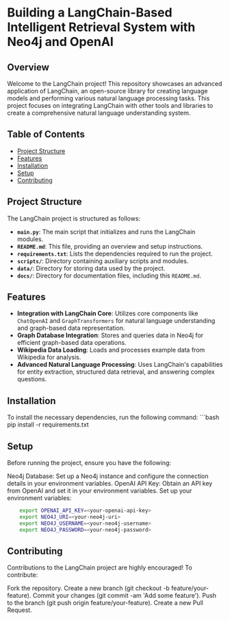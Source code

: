 # Building a LangChain-Based Intelligent Retrieval System with Neo4j and OpenAI

## Overview
Welcome to the LangChain project! This repository showcases an advanced application of LangChain, an open-source library for creating language models and performing various natural language processing tasks. This project focuses on integrating LangChain with other tools and libraries to create a comprehensive natural language understanding system.

## Table of Contents
- [Project Structure](#project-structure)
- [Features](#features)
- [Installation](#installation)
- [Setup](#setup)
- [Contributing](#contributing)

## Project Structure
The LangChain project is structured as follows:
- **`main.py`**: The main script that initializes and runs the LangChain modules.
- **`README.md`**: This file, providing an overview and setup instructions.
- **`requirements.txt`**: Lists the dependencies required to run the project.
- **`scripts/`**: Directory containing auxiliary scripts and modules.
- **`data/`**: Directory for storing data used by the project.
- **`docs/`**: Directory for documentation files, including this `README.md`.

## Features
- **Integration with LangChain Core**: Utilizes core components like `ChatOpenAI` and `GraphTransformers` for natural language understanding and graph-based data representation.
- **Graph Database Integration**: Stores and queries data in Neo4j for efficient graph-based data operations.
- **Wikipedia Data Loading**: Loads and processes example data from Wikipedia for analysis.
- **Advanced Natural Language Processing**: Uses LangChain's capabilities for entity extraction, structured data retrieval, and answering complex questions.

## Installation
To install the necessary dependencies, run the following command:
    ```bash
    pip install -r requirements.txt


## Setup
Before running the project, ensure you have the following:

Neo4j Database: Set up a Neo4j instance and configure the connection details in your environment variables.
OpenAI API Key: Obtain an API key from OpenAI and set it in your environment variables.
Set up your environment variables:

```bash
    export OPENAI_API_KEY=<your-openai-api-key>
    export NEO4J_URI=<your-neo4j-uri>
    export NEO4J_USERNAME=<your-neo4j-username>
    export NEO4J_PASSWORD=<your-neo4j-password>
```


## Contributing
Contributions to the LangChain project are highly encouraged! To contribute:

Fork the repository.
Create a new branch (git checkout -b feature/your-feature).
Commit your changes (git commit -am 'Add some feature').
Push to the branch (git push origin feature/your-feature).
Create a new Pull Request.